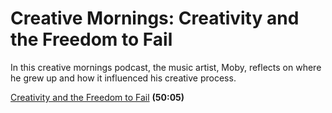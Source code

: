 # Creative Mornings: Creativity and the Freedom to Fail

In this creative mornings podcast, the music artist, Moby, reflects on where he grew up and how it influenced his creative process.

[Creativity and the Freedom to Fail](https://creativemornings.com/podcast/episodes/moby) **(50:05)**